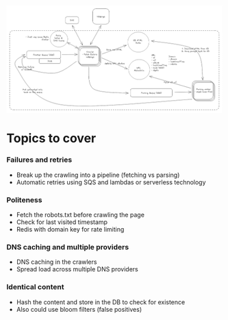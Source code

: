 ![Web Crawler](images/web_crawler.png)

# Topics to cover
### Failures and retries
  - Break up the crawling into a pipeline (fetching vs parsing)
  - Automatic retries using SQS and lambdas or serverless technology
### Politeness
  - Fetch the robots.txt before crawling the page
  - Check for last visited timestamp
  - Redis with domain key for rate limiting
### DNS caching and multiple providers
  - DNS caching in the crawlers
  - Spread load across multiple DNS providers
### Identical content
  - Hash the content and store in the DB to check for existence
  - Also could use bloom filters (false positives)
